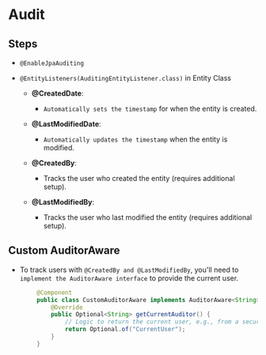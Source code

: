 # Audit

## Steps

- `@EnableJpaAuditing`
- `@EntityListeners(AuditingEntityListener.class)` in Entity Class

  - **@CreatedDate**:

    - `Automatically sets the timestamp` for when the entity is created.

  - **@LastModifiedDate**:

    - `Automatically updates the timestamp` when the entity is modified.

  - **@CreatedBy**:

    - Tracks the user who created the entity (requires additional setup).

  - **@LastModifiedBy**:
    - Tracks the user who last modified the entity (requires additional setup).

## Custom AuditorAware

- To track users with `@CreatedBy and @LastModifiedBy`, you'll need to `implement the AuditorAware interface` to provide the current user.

```java
        @Component
        public class CustomAuditorAware implements AuditorAware<String> {
            @Override
            public Optional<String> getCurrentAuditor() {
                // Logic to return the current user, e.g., from a security context or session
                return Optional.of("CurrentUser");
            }
        }
 ```
